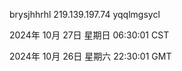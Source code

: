 brysjhhrhl 219.139.197.74 yqqlmgsycl

2024年 10月 27日 星期日 06:30:01 CST

2024年 10月 26日 星期六 22:30:01 GMT
